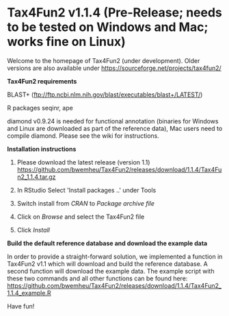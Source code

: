 # Tax4Fun2 v1.1.4 (Pre-Release; needs to be tested on Windows and Mac; works fine on Linux)

Welcome to the homepage of Tax4Fun2 (under development).
Older versions are also available under https://sourceforge.net/projects/tax4fun2/

**Tax4Fun2 requirements**

BLAST+ (ftp://ftp.ncbi.nlm.nih.gov/blast/executables/blast+/LATEST/)

R packages seqinr, ape

diamond v0.9.24 is needed for functional annotation (binaries for Windows and Linux are downloaded as part of the reference data), Mac users need to compile diamond. Please see the wiki for instructions.

**Installation instructions**

1) Please download the latest release (version 1.1)
https://github.com/bwemheu/Tax4Fun2/releases/download/1.1.4/Tax4Fun2_1.1.4.tar.gz

2) In RStudio
Select 'Install packages ..' under Tools

3) Switch install from _CRAN_ to _Package archive file_

4) Click on _Browse_ and select the Tax4Fun2 file

5) Click _Install_


**Build the default reference database and download the example data**

In order to provide a straight-forward solution, we implemented a function in Tax4Fun2 v1.1 which will download and build the reference database. A second function will download the example data. The example script with these two commands and all other functions can be found here:
https://github.com/bwemheu/Tax4Fun2/releases/download/1.1.4/Tax4Fun2_1.1.4_example.R

Have fun!
